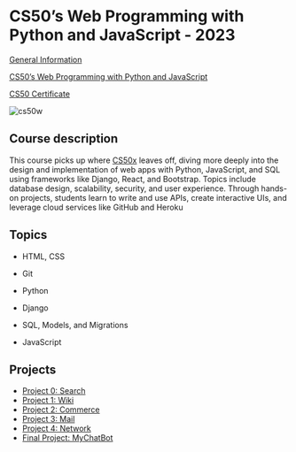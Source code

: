 # CS50’s Web Programming with Python and JavaScript - 2023

[General Information](https://pll.harvard.edu/course/cs50s-web-programming-python-and-javascript)

[CS50’s Web Programming with Python and JavaScript](https://cs50.harvard.edu/web/2020/)

[CS50 Certificate](https://cs50.harvard.edu/web/2020/certificate/)

![cs50w](https://pll.harvard.edu/sites/default/files/styles/16_9_large/public/course/CS50W_pll.png?itok=5PAUF6m7)

## Course description
This course picks up where [CS50x](https://cs50.harvard.edu/x/2023/) leaves off, diving more deeply into the design and implementation of web apps with Python, JavaScript, and SQL using frameworks like Django, React, and Bootstrap. Topics include database design, scalability, security, and user experience. Through hands-on projects, students learn to write and use APIs, create interactive UIs, and leverage cloud services like GitHub and Heroku



## Topics
* HTML, CSS

* Git

* Python

* Django

* SQL, Models, and Migrations

* JavaScript

## Projects
* [Project 0: Search](https://github.com/yasingunay/Search)
* [Project 1: Wiki](https://github.com/yasingunay/Wiki)
* [Project 2: Commerce](https://github.com/yasingunay/Commerce)
* [Project 3: Mail](https://github.com/yasingunay/Mail)
* [Project 4: Network](https://github.com/yasingunay/Network)
* [Final Project: MyChatBot](https://github.com/yasingunay/MyChatBot)
  
